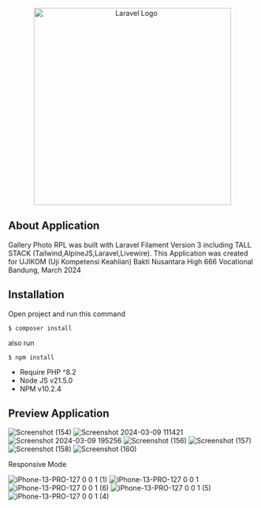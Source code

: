 <p align="center"><a href="https://laravel.com" target="_blank"><img src="https://raw.githubusercontent.com/laravel/art/master/logo-lockup/5%20SVG/2%20CMYK/1%20Full%20Color/laravel-logolockup-cmyk-red.svg" width="400" alt="Laravel Logo"></a></p>

## About Application

Gallery Photo RPL was built with Laravel Filament Version 3 including TALL STACK (Tailwind,AlpineJS,Laravel,Livewire). This Application was created for UJIKOM (Uji Kompetensi Keahlian) Bakti Nusantara High 666 Vocational Bandung, March 2024

## Installation

Open project and run this command

```
$ composer install 
```
also run
```
$ npm install
```

- Require PHP ^8.2
- Node JS v21.5.0
- NPM v10.2.4

## Preview Application

![Screenshot (154)](https://github.com/RivaldoValenn/Gallery-Laravel/assets/118146590/72c3798d-260a-41fe-b112-8e9fcb832433)
![Screenshot 2024-03-09 111421](https://github.com/RivaldoValenn/Gallery-Laravel/assets/118146590/41a593bb-130b-4130-976b-8ad60fecaa12)
![Screenshot 2024-03-09 195256](https://github.com/RivaldoValenn/Gallery-Laravel/assets/118146590/164e7508-f22a-4bb1-a1c4-e0c3a0601425)
![Screenshot (156)](https://github.com/RivaldoValenn/Gallery-Laravel/assets/118146590/5c336d28-ac31-4ca9-a904-eed7f7500723)
![Screenshot (157)](https://github.com/RivaldoValenn/Gallery-Laravel/assets/118146590/7c689d87-02f4-4c6a-bc40-5f5395498868)
![Screenshot (158)](https://github.com/RivaldoValenn/Gallery-Laravel/assets/118146590/27f696f2-1d2c-4bc9-b492-473c33781274)
![Screenshot (160)](https://github.com/RivaldoValenn/Gallery-Laravel/assets/118146590/e5d18a9c-0e03-4d4f-99f7-4656021c2d2a)

Responsive Mode 

![iPhone-13-PRO-127 0 0 1 (1)](https://github.com/RivaldoValenn/Gallery-Laravel/assets/118146590/8af1de67-be39-4eff-b868-f3d4a44aad32)
![iPhone-13-PRO-127 0 0 1](https://github.com/RivaldoValenn/Gallery-Laravel/assets/118146590/712b3d2a-c39b-4d96-942d-0ce712061342)
![iPhone-13-PRO-127 0 0 1 (6)](https://github.com/RivaldoValenn/Gallery-Laravel/assets/118146590/c4ce92d1-e44b-4f7d-b380-db0e7d29d8c3)
![iPhone-13-PRO-127 0 0 1 (5)](https://github.com/RivaldoValenn/Gallery-Laravel/assets/118146590/294a9fe7-b27a-4a94-a41c-bbb3b1220334)
![iPhone-13-PRO-127 0 0 1 (4)](https://github.com/RivaldoValenn/Gallery-Laravel/assets/118146590/a48d0ab0-8416-439b-ad2d-4665e4d8ac0f)
